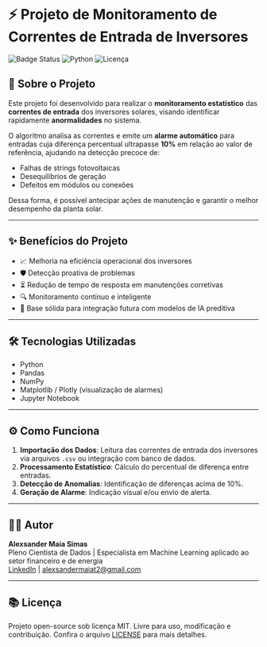 # ⚡ Projeto de Monitoramento de Correntes de Entrada de Inversores

![Badge Status](https://img.shields.io/badge/status-em%20desenvolvimento-yellow)
![Python](https://img.shields.io/badge/Python-3.10-blue)
![Licença](https://img.shields.io/badge/licença-MIT-green)

## 📄 Sobre o Projeto

Este projeto foi desenvolvido para realizar o **monitoramento estatístico** das **correntes de entrada** dos inversores solares, visando identificar rapidamente **anormalidades** no sistema.

O algoritmo analisa as correntes e emite um **alarme automático** para entradas cuja diferença percentual ultrapasse **10%** em relação ao valor de referência, ajudando na detecção precoce de:
- Falhas de strings fotovoltaicas
- Desequilíbrios de geração
- Defeitos em módulos ou conexões

Dessa forma, é possível antecipar ações de manutenção e garantir o melhor desempenho da planta solar.

---

## ✨ Benefícios do Projeto

- 📈 Melhoria na eficiência operacional dos inversores
- 🛡 Detecção proativa de problemas
- ⏳ Redução de tempo de resposta em manutenções corretivas
- 🔍 Monitoramento contínuo e inteligente
- 🧠 Base sólida para integração futura com modelos de IA preditiva

---

## 🛠 Tecnologias Utilizadas

- Python 
- Pandas
- NumPy
- Matplotlib / Plotly (visualização de alarmes)
- Jupyter Notebook

---

## ⚙️ Como Funciona

1. **Importação dos Dados**: Leitura das correntes de entrada dos inversores via arquivos `.csv` ou integração com banco de dados.
2. **Processamento Estatístico**: Cálculo do percentual de diferença entre entradas.
3. **Detecção de Anomalias**: Identificação de diferenças acima de 10%.
4. **Geração de Alarme**: Indicação visual e/ou envio de alerta.

---

## 👨‍💼 Autor

**Alexsander Maia Simas**  
Pleno Cientista de Dados | Especialista em Machine Learning aplicado ao setor financeiro e de energia  
[LinkedIn](https://www.linkedin.com/in/alexsander-maia-simas-371222112/) | [alexsandermaiat2@gmail.com](mailto:alexsandermaiat2@gmail.com)

---

## 📚 Licença

Projeto open-source sob licença MIT. Livre para uso, modificação e contribuição. Confira o arquivo [LICENSE](./LICENSE) para mais detalhes.

